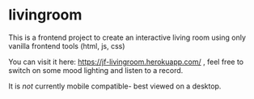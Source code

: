 # livingroom

This is a frontend project to create an interactive living room using only vanilla frontend tools (html, js, css)

You can visit it here: https://jf-livingroom.herokuapp.com/ , feel free to switch on some mood lighting and listen to a record.

It is *not* currently mobile compatible- best viewed on a desktop.

